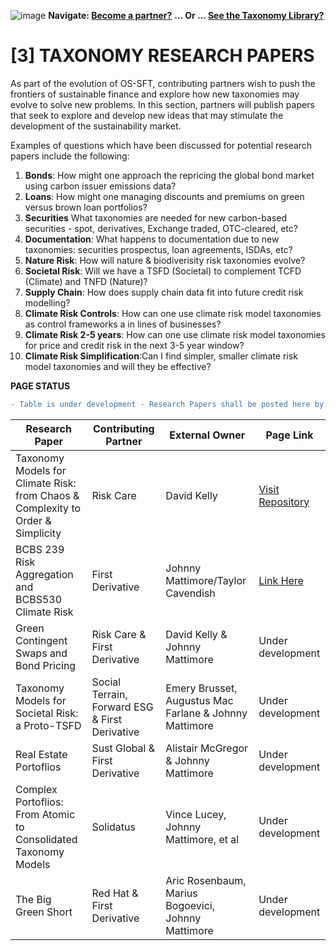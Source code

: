 ![image](https://user-images.githubusercontent.com/112073913/188821900-0c411acf-fbdd-4163-adc9-3ba4e2be78df.png)
**Navigate: [Become a partner?](https://github.com/FD-SustainableFinance/l6l-PARTNERS)**
**... Or ... [See the Taxonomy Library?](https://github.com/orgs/FD-SustainableFinance/projects/2)**

# [3] TAXONOMY RESEARCH PAPERS
As part of the evolution of OS-SFT, contributing partners wish to push the frontiers of sustainable finance and explore how new taxonomies may evolve to solve new problems. In this section, partners will publish papers that seek to explore and develop new ideas that may stimulate the development of the sustainability market.

Examples of questions which have been discussed for potential research papers include the following:

1. **Bonds**: How might one approach the repricing the global bond market using carbon issuer emissions data?
2. **Loans**: How might one managing discounts and premiums on green versus brown loan portfolios?
3. **Securities** What taxonomies are needed for new carbon-based securities - spot, derivatives, Exchange traded, OTC-cleared, etc?
4. **Documentation**: What happens to documentation due to new taxonomies: securities prospectus, loan agreements, ISDAs, etc? 
5. **Nature Risk**: How will nature & biodiverisity risk taxonomies evolve?
6. **Societal Risk**: Will we have a TSFD (Societal) to complement TCFD (Climate) and TNFD (Nature)?
7. **Supply Chain**: How does supply chain data fit into future credit risk modelling?
8. **Climate Risk Controls**: How can one use climate risk model taxonomies as control frameworks a in lines of businesses?
9. **Climate Risk 2-5 years**: How can one use climate risk model taxonomies for price and credit risk in the next 3-5 year window?
10. **Climate Risk Simplification**:Can I find simpler, smaller climate risk model taxonomies and will they be effective?  

**PAGE STATUS**
```diff
- Table is under development - Research Papers shall be posted here by Contributing Partners
```

|Research Paper|Contributing Partner|External Owner|Page Link|
|--------------|--------------------|--------------|---------|
|Taxonomy Models for Climate Risk: from Chaos & Complexity to Order & Simplicity|Risk Care|David Kelly|[Visit Repository](https://github.com/FD-SustainableFinance/RESEARCH-PAPER-TAXONOMY-MODELS-FOR-CLIMATE-RISK-FROM-CHAOS-COMPLEXITY-TO-ORDER-SIMPLICITY)
|BCBS 239 Risk Aggregation and BCBS530 Climate Risk|First Derivative|Johnny Mattimore/Taylor Cavendish|[Link Here](https://github.com/FD-SustainableFinance/RESEARCH-PAPER-BCBS-239-RISK-AGGREGATION-AND-BCBS530-CLIMATE-RISK)
|Green Contingent Swaps and Bond Pricing|Risk Care & First Derivative|David Kelly & Johnny Mattimore|Under development
|Taxonomy Models for Societal Risk: a Proto-TSFD|Social Terrain, Forward ESG & First Derivative|Emery Brusset, Augustus Mac Farlane & Johnny Mattimore|Under development
|Real Estate Portoflios|Sust Global & First Derivative|Alistair McGregor & Johnny Mattimore|Under development
|Complex Portoflios: From Atomic to Consolidated Taxonomy Models|Solidatus|Vince Lucey, Johnny Mattimore, et al|Under development
|The Big Green Short|Red Hat & First Derivative|Aric Rosenbaum, Marius Bogoevici, Johnny Mattimore|Under development


